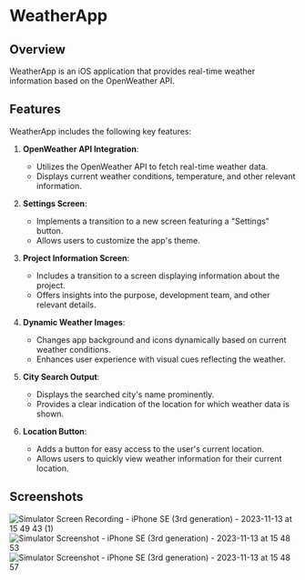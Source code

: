 # WeatherApp

## Overview

WeatherApp is an iOS application that provides real-time weather information based on the OpenWeather API. 

## Features

WeatherApp includes the following key features:

1. **OpenWeather API Integration**:
   - Utilizes the OpenWeather API to fetch real-time weather data.
   - Displays current weather conditions, temperature, and other relevant information.

2. **Settings Screen**:
   - Implements a transition to a new screen featuring a "Settings" button.
   - Allows users to customize the app's theme.

3. **Project Information Screen**:
   - Includes a transition to a screen displaying information about the project.
   - Offers insights into the purpose, development team, and other relevant details.

4. **Dynamic Weather Images**:
   - Changes app background and icons dynamically based on current weather conditions.
   - Enhances user experience with visual cues reflecting the weather.

5. **City Search Output**:
   - Displays the searched city's name prominently.
   - Provides a clear indication of the location for which weather data is shown.
   
6. **Location Button**:
   - Adds a button for easy access to the user's current location.
   - Allows users to quickly view weather information for their current location.

## Screenshots

![Simulator Screen Recording - iPhone SE (3rd generation) - 2023-11-13 at 15 49 43 (1)](https://github.com/StasyaOmak/WeatherApp/assets/127408467/0c28279e-3fd5-4a9f-896b-19135718cea0) ![Simulator Screenshot - iPhone SE (3rd generation) - 2023-11-13 at 15 48 53](https://github.com/StasyaOmak/WeatherApp/assets/127408467/ecbf7a29-07e3-43bb-acd8-6587f20d7ca0)  
![Simulator Screenshot - iPhone SE (3rd generation) - 2023-11-13 at 15 48 57](https://github.com/StasyaOmak/WeatherApp/assets/127408467/4a38ec98-32a2-4248-b996-7df4b3176ed6)


